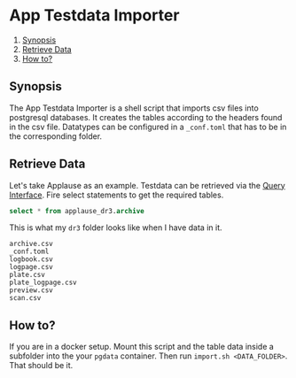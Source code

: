 # App Testdata Importer

<!--- mdtoc: toc begin -->

1.	[Synopsis](#synopsis)
2.	[Retrieve Data](#retrieve-data)
3.	[How to?](#how-to-)<!--- mdtoc: toc end -->

## Synopsis

The App Testdata Importer is a shell script that imports csv files into postgresql databases. It creates the tables according to the headers found in the csv file. Datatypes can be configured in a `_conf.toml` that has to be in the corresponding folder.

## Retrieve Data

Let's take Applause as an example. Testdata can be retrieved via the [Query Interface](https://www.plate-archive.org/query/). Fire select statements to get the required tables.

```sql
select * from applause_dr3.archive
```

This is what my `dr3` folder looks like when I have data in it.

```
archive.csv
_conf.toml
logbook.csv
logpage.csv
plate.csv
plate_logpage.csv
preview.csv
scan.csv
```

## How to?

If you are in a docker setup. Mount this script and the table data inside a subfolder into the your `pgdata` container. Then run `import.sh <DATA_FOLDER>`. That should be it.

